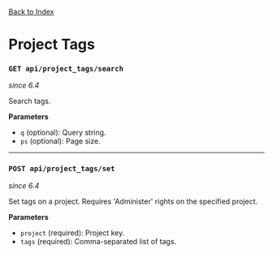 [Back to Index](index.md)

# Project Tags

### `GET api/project_tags/search`
*since 6.4*

Search tags.

**Parameters**
- `q` (optional): Query string.
- `ps` (optional): Page size.

---

### `POST api/project_tags/set`
*since 6.4*

Set tags on a project. Requires 'Administer' rights on the specified project.

**Parameters**
- `project` (required): Project key.
- `tags` (required): Comma-separated list of tags.
